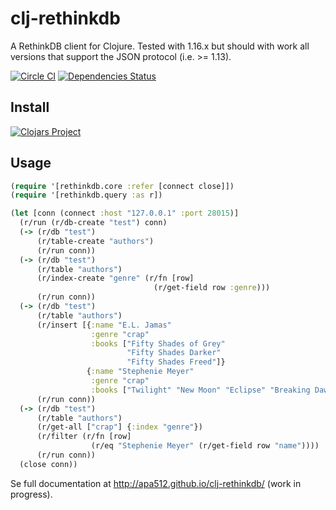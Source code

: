 # clj-rethinkdb

A RethinkDB client for Clojure. Tested with 1.16.x but should with work all versions that support the JSON protocol (i.e. >= 1.13).

[![Circle CI](https://circleci.com/gh/apa512/clj-rethinkdb.svg?style=svg)](https://circleci.com/gh/apa512/clj-rethinkdb)
[![Dependencies Status](http://jarkeeper.com/apa512/clj-rethinkdb/status.svg)](http://jarkeeper.com/apa512/clj-rethinkdb)

## Install

[![Clojars Project](http://clojars.org/rethinkdb/latest-version.svg)](http://clojars.org/rethinkdb)

## Usage

```clojure
(require '[rethinkdb.core :refer [connect close]])
(require '[rethinkdb.query :as r])

(let [conn (connect :host "127.0.0.1" :port 28015)]
  (r/run (r/db-create "test") conn)
  (-> (r/db "test")
      (r/table-create "authors")
      (r/run conn))
  (-> (r/db "test")
      (r/table "authors")
      (r/index-create "genre" (r/fn [row]
                                (r/get-field row :genre)))
      (r/run conn))
  (-> (r/db "test")
      (r/table "authors")
      (r/insert [{:name "E.L. Jamas"
                  :genre "crap"
                  :books ["Fifty Shades of Grey"
                          "Fifty Shades Darker"
                          "Fifty Shades Freed"]}
                 {:name "Stephenie Meyer"
                  :genre "crap"
                  :books ["Twilight" "New Moon" "Eclipse" "Breaking Dawn"]}])
      (r/run conn))
  (-> (r/db "test")
      (r/table "authors")
      (r/get-all ["crap"] {:index "genre"})
      (r/filter (r/fn [row]
                  (r/eq "Stephenie Meyer" (r/get-field row "name"))))
      (r/run conn))
  (close conn))
```

Se full documentation at http://apa512.github.io/clj-rethinkdb/ (work in progress).
